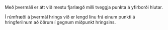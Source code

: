 Með þvermáli er átt við mestu fjarlægð milli tveggja punkta á yfirborði hlutar.

Í rúmfræði á þvermál hrings við er lengd línu frá einum punkti á hringferilnum að öðrum í gegnum miðpunkt hringsins.

